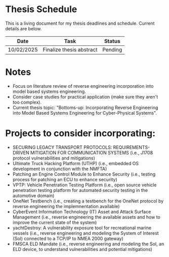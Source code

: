 # Thesis Schedule

This is a living document for my thesis deadlines and schedule. Current details are below.

| Date       | Task                                      | Status   |
|------------|-------------------------------------------|----------|
| 10/02/2025 | Finalize thesis abstract                  | Pending  |

# Notes

- Focus on literature review of reverse engineering incorporation into model based systems engineering.
- Consider case studies for practical application (make sure they aren't too complex).
- Current thesis topic: "Bottoms-up: Incorporating Reverse Engineering into Model Based Systems Engineering for Cyber-Physical Systems".
  
# Projects to consider incorporating:
- SECURING LEGACY TRANSPORT PROTOCOLS: REQUIREMENTS-DRIVEN MITIGATION FOR COMMUNICATION SYSTEMS (i.e., J1708 protocol vulnerabilities and mitigations)
- Ultimate Truck Hacking Platform (UTHP) (i.e., embedded OS development in conjunction with the NMFTA)
- Patching an Engine Control Module to Enhance Security (i.e., testing process for patching an ECU to enhance security)
- VPTP: Vehicle Penetration Testing Platform (i.e., open source vehicle penetration testing platform for automated security testing in the automotive domain)
- OneNet Testbench (i.e., creating a testbench for the OneNet protocol by reverse engineering the implemnentation available)
- CyberEvent Information Technology (IT) Asset and Attack Surface Management (i.e., reverse engineering the available assets and how to improve the current state of the system)
- yachtDestroy: A vulnerability exposure tool for recreational marine vessels (i.e., reverse engineering and modeling the System of Interest (SoI) connected to a TCP/IP to NMEA 2000 gateway)
- FMSCA ELD Mandate (i.e., reverse engineering and modeling the SoI, an ELD device, to understand vulnerabilities and potential mitigations)